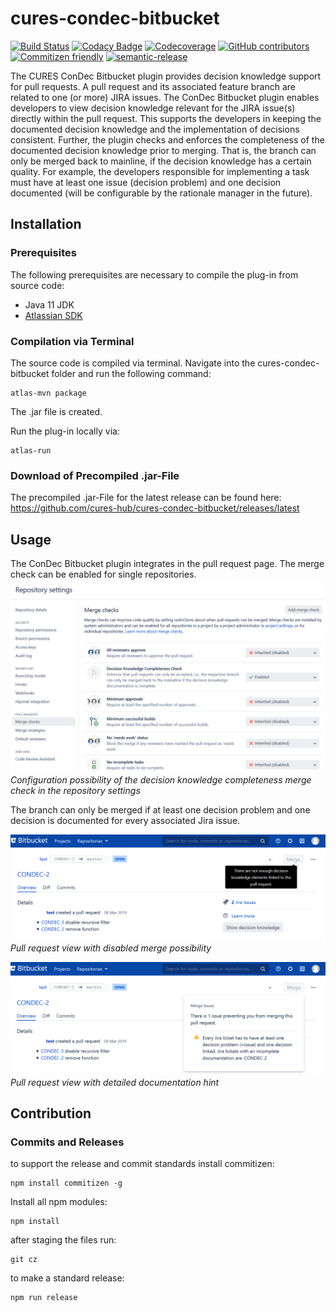 # cures-condec-bitbucket

[![Build Status](https://travis-ci.org/cures-hub/cures-condec-bitbucket.svg?branch=master)](https://travis-ci.org/cures-hub/cures-condec-bitbucket)
[![Codacy Badge](https://api.codacy.com/project/badge/Grade/bd8ee189f9e7474e850c60fa81b50d11)](https://www.codacy.com/app/UHD/cures-condec-bitbucket?utm_source=github.com&utm_medium=referral&utm_content=cures-hub/cures-condec-bitbucket&utm_campaign=Badge_Grade)
[![Codecoverage](https://codecov.io/gh/cures-hub/cures-condec-bitbucket/branch/master/graph/badge.svg)](https://codecov.io/gh/cures-hub/cures-condec-bitbucket/branch/master)
[![GitHub contributors](https://img.shields.io/github/contributors/cures-hub/cures-condec-bitbucket.svg)](https://github.com/cures-hub/cures-condec-bitbucket/graphs/contributors)
[![Commitizen friendly](https://img.shields.io/badge/commitizen-friendly-brightgreen.svg)](http://commitizen.github.io/cz-cli/)
[![semantic-release](https://img.shields.io/badge/%20%20%F0%9F%93%A6%F0%9F%9A%80-semantic--release-e10079.svg)](https://github.com/semantic-release/semantic-release)

The CURES ConDec Bitbucket plugin provides decision knowledge support for pull requests.
A pull request and its associated feature branch are related to one (or more) JIRA issues.
The ConDec Bitbucket plugin enables developers to view decision knowledge relevant for the JIRA issue(s) directly within the pull request.
This supports the developers in keeping the documented decision knowledge and the implementation of decisions consistent.
Further, the plugin checks and enforces the completeness of the documented decision knowledge prior to merging.
That is, the branch can only be merged back to mainline, if the decision knowledge has a certain quality.
For example, the developers responsible for implementing a task must have at least one issue (decision problem) and one decision documented (will be configurable by the rationale manager in the future).

## Installation

### Prerequisites

The following prerequisites are necessary to compile the plug-in from source code:

- Java 11 JDK
- [Atlassian SDK](https://developer.atlassian.com/docs/getting-started/set-up-the-atlassian-plugin-sdk-and-build-a-project)

### Compilation via Terminal

The source code is compiled via terminal.
Navigate into the cures-condec-bitbucket folder and run the following command:

```
atlas-mvn package
```

The .jar file is created.

Run the plug-in locally via:

```
atlas-run
```

### Download of Precompiled .jar-File

The precompiled .jar-File for the latest release can be found here: https://github.com/cures-hub/cures-condec-bitbucket/releases/latest

## Usage

The ConDec Bitbucket plugin integrates in the pull request page.
The merge check can be enabled for single repositories.
![Configuration of the merge check](https://github.com/cures-hub/cures-condec-bitbucket/raw/master/doc/repository_settings.png)
*Configuration possibility of the decision knowledge completeness merge check in the repository settings* 

The branch can only be merged if at least one decision problem and one decision is documented for every associated Jira issue.

![Bitbucket ConDec plug-in](https://github.com/cures-hub/cures-condec-bitbucket/raw/master/doc/merge_check_tooltip.png)
*Pull request view with disabled merge possibility* 

![Bitbucket ConDec plug-in](https://github.com/cures-hub/cures-condec-bitbucket/raw/master/doc/merge_check_detail.png)
*Pull request view with detailed documentation hint* 

## Contribution

### Commits and Releases

to support the release and commit standards install commitizen:

```
npm install commitizen -g
```

Install all npm modules:

```
npm install
```

after staging the files run:

```
git cz
```


to make a standard release:

```
npm run release
```